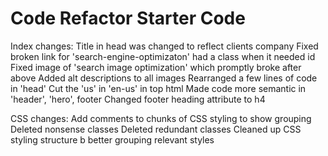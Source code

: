 # Code Refactor Starter Code

Index changes:
Title in head was changed to reflect clients company
Fixed broken link for 'search-engine-optimizaton' had a class when it needed id
Fixed image of 'search image optimization' which promptly broke after above
Added alt descriptions to all images
Rearranged a few lines of code in 'head'
Cut the 'us' in 'en-us' in top html
Made code more semantic in 'header', 'hero', footer
Changed footer heading attribute to h4

CSS changes:
Add comments to chunks of CSS styling to show grouping
Deleted nonsense classes
Deleted redundant classes
Cleaned up CSS styling structure b better grouping relevant styles